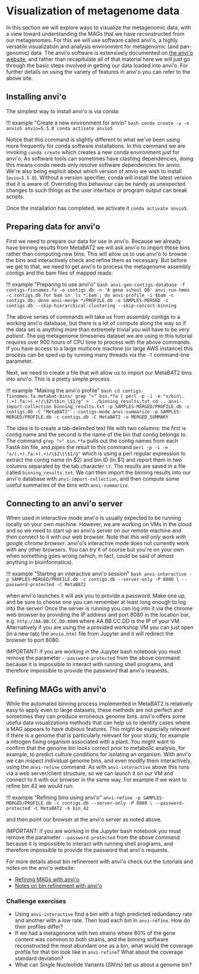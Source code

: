 # Visualization of metagenome data

In this section we will explore ways to visualize the metagenomic data, with a view toward understanding the MAGs that we have reconstructed from our metagenomes.
For this we will use software called anvi'o, a highly versatile visualization and analysis environment for metagenomic (and pan-genomic) data.
The anvi'o software is extensively documented on [the anvi'o website](http://merenlab.org/software/anvio/), and rather than recapitulate all of that material here we will just go through the basic steps involved in getting our data loaded into anvi'o.
For further details on using the variety of features in anvi'o you can refer to the above site.

## Installing anvi'o

The simplest way to install anvi'o is via conda:

!!! example "Create a new environment for anvio"
    ```bash
    conda create -y -n anvio5 anvio=5.5.0
    conda activate anvio5
    ```

Notice that this command is slightly different to what we've been using more frequently for conda software installations. 
In this command we are invoking `conda create` which creates a new conda environment just for anvi'o.
As software tools can sometimes have clashing dependencies, doing this means conda needs only resolve software dependencies for anvio.
We're also being explicit about which version of anvio we wish to install (`avio=5.5.0`). 
Without a version specifier, conda will install the latest version that it is aware of. 
Overriding this behaviour can be handy as unexpected changes to such things as the user interface or program output can break scripts.   

Once the installation has completed, we activate it `conda activate anvio5`.

## Preparing data for anvi'o

First we need to prepare our data for use in anvi'o.
Because we already have binning results from MetaBAT2 we will ask anvi'o to import those bins rather than computing new bins.
This will allow us to use anvi'o to browse the bins and interactively check and refine them as necessary.
But before we get to that, we need to get anvi'o to process the metagenome assembly contigs and the bam files of mapped reads:

!!! example "Preparing to use anvi'o"
    ```bash
    anvi-gen-contigs-database -f contigs-fixnames.fa -o contigs.db -n 'A gene school DB'
    anvi-run-hmms -c contigs.db
    for bam in `ls *.bam`; do anvi-profile -i $bam -c contigs.db; done
    anvi-merge */PROFILE.db -o SAMPLES-MERGED -c contigs.db --skip-hierarchical-clustering --skip-concoct-binning
    ```

The above series of commands will take us from assembly contigs to a working anvi'o database, but there is a lot of compute along the way so if the data set is anything more than extremely trivial you will have to be _very patient_.
The pig metagenome timeseries dataset we are using in this tutorial requires over 900 hours of CPU time to process with the above commands.
If you have access to a large multicore machine (or large AWS instance) this process can be sped up by running many threads via the `-T` command-line parameter.

Next, we need to create a file that will allow us to import our MetaBAT2 bins into anvi'o.
This is a pretty simple process:

!!! example "Making the anvi'o profile"
    ```bash
    cd contigs-fixnames.fa.metabat-bins/
    grep ">" bin.*fa | perl -p -i -e "s/bin\.(.+).fa:>(.+)/\$2\tbin_\$1/g" > ../binning_results.txt
    cd ..
    anvi-import-collection binning_results.txt -p SAMPLES-MERGED/PROFILE.db -c contigs.db -C "MetaBAT2" --contigs-mode
    anvi-summarize -p SAMPLES-MERGED/PROFILE.db -c contigs.db -C MetaBAT2 -o MERGED_SUMMARY
    ```

The idea is to create a tab-delimited text file with two columns: the first is contig name and the second is the name of the bin that contig belongs to.
The command `grep ">" bin.*fa` pulls out the contig names from each FastA bin file, and pipes the result to this command `perl -p -i -e "s/(.+).fa:>(.+)/\$2\t\$1/g"` which is using a perl regular expression to extract the contig name (in $2) and bin ID (in $1) and report them in two columns separated by the tab character `\t`.
The results are saved in a file called `binning_results.txt`.
We can then import the binning results into our anvi'o database with `anvi-import-collection`, and then compute some useful summaries of the bins with `anvi-summarize`.

## Connecting to an anvi'o server

When used in interactive mode anvi'o is usually expected to be running locally on your own machine.
However, we are working on VMs in the cloud and so we need to start up an anvi'o server on our remote machine and then connect to it with our web browser.
Note that *this will only work with google chrome browser*. 
anvi'o's interactive mode does not currently work with any other browsers. 
You can try it of course but you're on your own when something goes wrong (which, in fact, could be said of almost anything in bioinformatics).

!!! example "Starting an interactive anvi'o session"
    ```bash
    anvi-interactive -p SAMPLES-MERGED/PROFILE.db -c contigs.db --server-only -P 8080 \
        --password-protected -C MetaBAT2
    ```

when anvi'o launches it will ask you to provide a password. 
Make one up, and be sure to choose one you can remember at least long enough to log into the server!
Once the server is running you can log into it via the chrome web browser by providing the IP address and port 8080 in the location bar, e.g. `http://AA.BB.CC.DD:8080` where AA.BB.CC.DD is the IP of your VM. 
Alternatively if you are using the a provided workshop VM you can just open (in a new tab) the `anvio.html` file from Jupyter and it will redirect the browser to port 8080.

*IMPORTANT:* if you are working in the Jupyter bash notebook you must remove the parameter `--password-protected` from the above command because it is impossible to interact with running shell programs, and therefore impossible to provide the password that anvi'o requests.

## Refining MAGs with anvi'o

While the automated binning process implemented in MetaBAT2 is relatively easy to apply even to large datasets, these methods are not perfect and sometimes they can produce erroneous genome bins.
anvi'o offers some useful data visualizations methods that can help us to identify cases where a MAG appears to have dubious features.
This might be especially relevant if there is a genome that is particularly relevant for your study, for example a nitrogen fixing organism associated with a plant.
You might want to confirm that the genome bin looks correct prior to metabolic analysis, for example, to predict culture conditions for isolating an organism.
With anvi'o we can inspect individual genome bins, and even modify them interactively, using the `anvi-refine` command.
As with `anvi-interactive` above this runs via a web server/client structure, so we can launch it on our VM and connect to it with our browser in the same way.
For example if we want to refine bin 42 we would run:

!!! example "Refining bins using anvi'o"
    ```
    anvi-refine -p SAMPLES-MERGED/PROFILE.db -c contigs.db --server-only -P 8080 \
        --password-protected -C MetaBAT2 -b bin_42
    ```
    
and then point our browser at the anvi'o server as noted above.

*IMPORTANT:* if you are working in the Jupyter bash notebook you must remove the parameter `--password-protected` from the above command because it is impossible to interact with running shell programs, and therefore impossible to provide the password that anvi'o requests.


For more details about bin refinement with anvi'o check out the tutorials and notes on the anvi'o website:

* [Refining MAGs with anvi'o](http://merenlab.org/2015/05/11/anvi-refine/)
* [Notes on bin refinement with anvi'o](http://merenlab.org/2017/05/11/anvi-refine-by-veronika/)


### Challenge exercises

* Using `anvi-interactive` find a bin with a high predicted redundancy rate and another with a low rate. Then load each bin in `anvi-refine`. How do their profiles differ?
* If we had a metagenome with two strains where 80% of the gene content was common to both strains, and the binning software reconstructed the most abundant one as a bin, what would the coverage profile for that bin look like in `anvi-refine`? What about the coverage standard deviation?
* What can Single Nucleotide Variants (SNVs) tell us about a genome bin?


